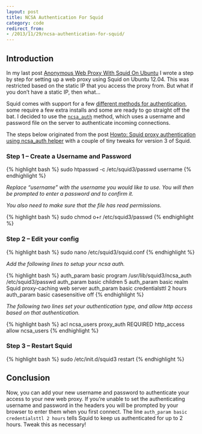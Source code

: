 ```yaml
---
layout: post
title: NCSA Authentication For Squid
category: code
redirect_from:
- /2013/11/29/ncsa-authentication-for-squid/
---
```


## Introduction

In my last post [Anonymous Web Proxy With Squid On Ubuntu](/2013/11/28/anonymous-web-proxy-with-squid-on-ubuntu/) I wrote a step by step for setting up a web proxy using Squid on Ubuntu 12.04. This was restricted based on the static IP that you access the proxy from. But what if you don’t have a static IP, then what…
<!--more-->

Squid comes with support for a few [different methods for authentication](http://wiki.squid-cache.org/action/show/Features/Authentication), some require a few extra installs and some are ready to go straight off the bat. I decided to use the [`ncsa_auth`](http://www.squid-cache.org/Versions/v3/3.1/manuals/ncsa_auth.html) method, which uses a username and password file on the server to authenticate incoming connections.

The steps below originated from the post [Howto: Squid proxy authentication using ncsa_auth helper](http://www.cyberciti.biz/tips/linux-unix-squid-proxy-server-authentication.html) with a couple of tiny tweaks for version 3 of Squid.

### Step 1 – Create a Username and Password

{% highlight bash %}
sudo htpasswd -c /etc/squid3/passwd username
{% endhighlight %}

*Replace “username” with the username you would like to use. You will then be prompted to enter a password and to confirm it.*

*You also need to make sure that the file has read permissions.*

{% highlight bash %}
sudo chmod o+r /etc/squid3/passwd
{% endhighlight %}

### Step 2 – Edit your config

{% highlight bash %}
sudo nano /etc/squid3/squid.conf
{% endhighlight %}

*Add the following lines to setup your ncsa auth.*

{% highlight bash %}
auth_param basic program /usr/lib/squid3/ncsa_auth /etc/squid3/passwd
auth_param basic children 5
auth_param basic realm Squid proxy-caching web server
auth_param basic credentialsttl 2 hours
auth_param basic casesensitive off
{% endhighlight %}

*The following two lines set your authentication type, and allow http access based on that authentication.*

{% highlight bash %}
acl ncsa_users proxy_auth REQUIRED
http_access allow ncsa_users
{% endhighlight %}

### Step 3 – Restart Squid

{% highlight bash %}
sudo /etc/init.d/squid3 restart
{% endhighlight %}

## Conclusion

Now, you can add your new username and password to authenticate your access to your new web proxy. If you’re unable to set the authenticating username and password in the headers you will be prompted by your browser to enter them when you first connect. The line `auth_param basic credentialsttl 2 hours` tells Squid to keep us authenticated for up to 2 hours. Tweak this as necessary!
